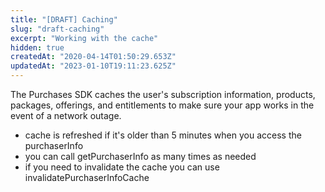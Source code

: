 ```yaml
---
title: "[DRAFT] Caching"
slug: "draft-caching"
excerpt: "Working with the cache"
hidden: true
createdAt: "2020-04-14T01:50:29.653Z"
updatedAt: "2023-01-10T19:11:23.625Z"
---
```

The Purchases SDK caches the user's subscription information, products, packages, offerings, and entitlements to make sure your app works in the event of a network outage.

* cache is refreshed if it's older than 5 minutes when you access the purchaserInfo
* you can call getPurchaserInfo as many times as needed
* if you need to invalidate the cache you can use invalidatePurchaserInfoCache